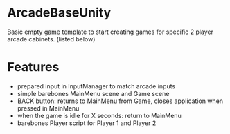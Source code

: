 # ArcadeBaseUnity
Basic empty game template to start creating games for specific 2 player arcade cabinets. (listed below)

# Features
- prepared input in InputManager to match arcade inputs
- simple barebones MainMenu scene and Game scene
- BACK button: returns to MainMenu from Game, closes application when pressed in MainMenu
- when the game is idle for X seconds: return to MainMenu
- barebones Player script for Player 1 and Player 2
